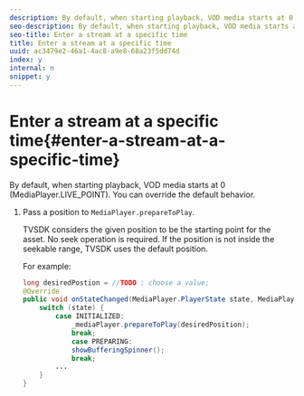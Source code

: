 ```yaml
---
description: By default, when starting playback, VOD media starts at 0 (MediaPlayer.LIVE_POINT). You can override the default behavior.
seo-description: By default, when starting playback, VOD media starts at 0 (MediaPlayer.LIVE_POINT). You can override the default behavior.
seo-title: Enter a stream at a specific time
title: Enter a stream at a specific time
uuid: ac3479e2-46a1-4ac8-a9e8-68a23f5dd74d
index: y
internal: n
snippet: y
---
```


# Enter a stream at a specific time{#enter-a-stream-at-a-specific-time}

By default, when starting playback, VOD media starts at 0 (MediaPlayer.LIVE_POINT). You can override the default behavior.

1. Pass a position to `MediaPlayer.prepareToPlay`.

   TVSDK considers the given position to be the starting point for the asset. No seek operation is required. If the position is not inside the seekable range, TVSDK uses the default position.

   For example: 

   ```java
   long desiredPostion = //TODO : choose a value; 
   @Override 
   public void onStateChanged(MediaPlayer.PlayerState state, MediaPlayerNotification notification) { 
       switch (state) { 
           case INITIALIZED: 
               _mediaPlayer.prepareToPlay(desiredPosition); 
               break; 
               case PREPARING: 
               showBufferingSpinner(); 
               break; 
           ... 
       } 
   } 
   
   ```

